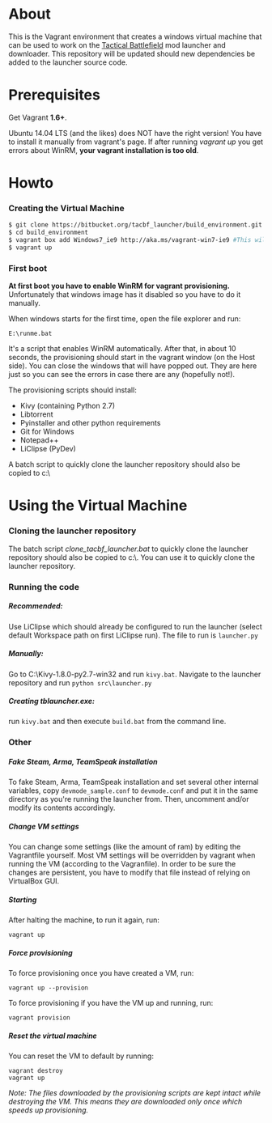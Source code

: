 # About
This is the Vagrant environment that creates a windows virtual machine that can be used to work on the [Tactical Battlefield](http://www.tacbf.com/) mod launcher and downloader.
This repository will be updated should new dependencies be added to the launcher source code.

# Prerequisites
Get Vagrant **1.6+**.

Ubuntu 14.04 LTS (and the likes) does NOT have the right version! You have to install it manually from vagrant's page.
If after running *vagrant up* you get errors about WinRM, **your vagrant installation is too old**.

# Howto
### Creating the Virtual Machine
```sh
$ git clone https://bitbucket.org/tacbf_launcher/build_environment.git
$ cd build_environment
$ vagrant box add Windows7_ie9 http://aka.ms/vagrant-win7-ie9 #This will download the microsoft image and will take some time
$ vagrant up
```

### First boot
**At first boot you have to enable WinRM for vagrant provisioning.** Unfortunately that windows image has it disabled so you have to do it manually.

When windows starts for the first time, open the file explorer and run:
```
E:\runme.bat
```

It's a script that enables WinRM automatically. After that, in about 10 seconds, the provisioning should start in the vagrant window (on the Host side). You can close the windows that will have popped out. They are here just so you can see the errors in case there are any (hopefully not!).

The provisioning scripts should install:

* Kivy (containing Python 2.7)
* Libtorrent
* Pyinstaller and other python requirements
* Git for Windows
* Notepad++
* LiClipse (PyDev)

A batch script to quickly clone the launcher repository should also be copied to c:\

# Using the Virtual Machine
### Cloning the launcher repository
The batch script *clone_tacbf_launcher.bat* to quickly clone the launcher repository should also be copied to c:\\. You can use it to quickly clone the launcher repository.

### Running the code
##### Recommended:
Use LiClipse which should already be configured to run the launcher (select default Workspace path on first LiClipse run). The file to run is ```launcher.py```


##### Manually:
Go to C:\Kivy-1.8.0-py2.7-win32 and run ```kivy.bat```. Navigate to the launcher repository and run ```python src\launcher.py```

##### Creating tblauncher.exe:
run ```kivy.bat``` and then execute ```build.bat``` from the command line.

### Other
##### Fake Steam, Arma, TeamSpeak installation
To fake Steam, Arma, TeamSpeak installation and set several other internal variables, copy ```devmode_sample.conf``` to ```devmode.conf``` and put it in the same directory as you're running the launcher from. Then, uncomment and/or modify its contents accordingly.

##### Change VM settings
You can change some settings (like the amount of ram) by editing the Vagrantfile yourself. Most VM settings will be overridden by vagrant when running the VM (according to the Vagranfile). In order to be sure the changes are persistent, you have to modify that file instead of relying on VirtualBox GUI.

##### Starting
After halting the machine, to run it again, run:
```
vagrant up
```

##### Force provisioning
To force provisioning once you have created a VM, run:
```
vagrant up --provision
```
To force provisioning if you have the VM up and running, run:
```
vagrant provision
```

##### Reset the virtual machine
You can reset the VM to default by running:
```
vagrant destroy
vagrant up
```
*Note: The files downloaded by the provisioning scripts are kept intact while destroying the VM. This means they are downloaded only once which speeds up provisioning.*